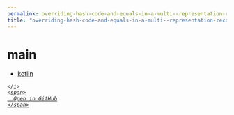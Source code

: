 ```yaml
---
permalink: overriding-hash-code-and-equals-in-a-multi--representation-record/email---ep/src/main
title: "overriding-hash-code-and-equals-in-a-multi--representation-record/email---ep/src/main"
---
```


# main
<ul>
  <li>
    <a href="kotlin">
      kotlin
    </a>
  </li>
</ul>
<div class="social open-gh-btn my-4">
  <a class="btn btn-github" href="https://github.com/tobiasbriones/blog/tree/main/swe/dev/java/design/overriding-hash-code-and-equals-in-a-multi--representation-record/email---ep/src/main" target="_blank">
    <i class="fab fa-github">
      
    </i>
    <span>
      Open in GitHub
    </span>
  </a>
</div>